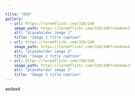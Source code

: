 ```yaml
---

title: "ASO"
gallery:
  - url: https://loremflickr.com/320/240
    image_path: https://loremflickr.com/320/240?random=1
    alt: "placeholder image 1"
    title: "Image 1 title caption"
  - url: https://loremflickr.com/320/240
    image_path: https://loremflickr.com/320/240?random=2
    alt: "placeholder image 2"
    title: "Image 2 title caption"
  - url: https://loremflickr.com/320/240
    image_path: https://loremflickr.com/320/240?random=3
    alt: "placeholder image 3"
    title: "Image 3 title caption"
---
```

asdasd